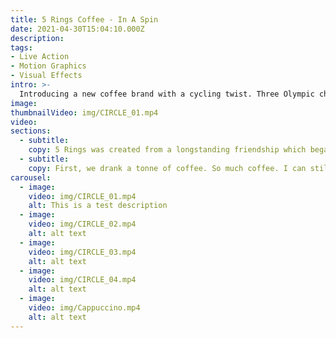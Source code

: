 ```yaml
---
title: 5 Rings Coffee - In A Spin
date: 2021-04-30T15:04:10.000Z
description:
tags:
- Live Action
- Motion Graphics
- Visual Effects
intro: >-
  Introducing a new coffee brand with a cycling twist. Three Olympic champions with passion for coffee.
image:
thumbnailVideo: img/CIRCLE_01.mp4
video:
sections:
  - subtitle:
    copy: 5 Rings was created from a longstanding friendship which began in 2012. Three young aspiring athletes on the national cycling team, all with the shared dream of becoming Olympic champions. During this journey, the founders have travelled the globe. Without fail, the first thing they would do upon arriving was to begin their search for great coffee, with mixed success.
  - subtitle:
    copy: First, we drank a tonne of coffee. So much coffee. I can still feel it running through my veins as I write this. Why am I shaking? After we tasted the product, we set to work in a cafe-come-studio environment producing over 20 separate pieces of video content to give the brand the biggest bang for their buck. Or should that be bean for their grinder?
carousel:
  - image:
    video: img/CIRCLE_01.mp4
    alt: This is a test description
  - image:
    video: img/CIRCLE_02.mp4
    alt: alt text
  - image:
    video: img/CIRCLE_03.mp4
    alt: alt text
  - image:
    video: img/CIRCLE_04.mp4
    alt: alt text
  - image:
    video: img/Cappuccino.mp4
    alt: alt text
---
```

